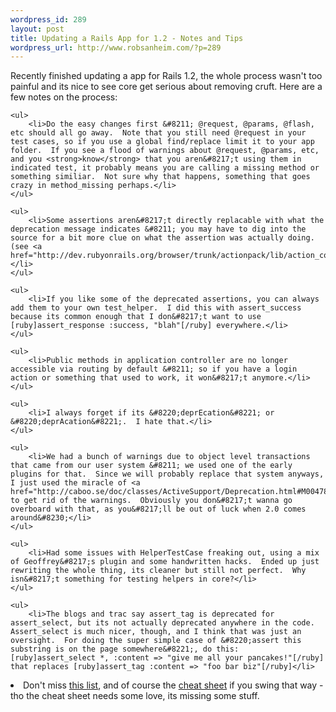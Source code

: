 ```yaml
--- 
wordpress_id: 289
layout: post
title: Updating a Rails App for 1.2 - Notes and Tips
wordpress_url: http://www.robsanheim.com/?p=289
---
```

Recently finished updating a app for Rails 1.2, the whole process wasn't too painful and its nice to see core get serious about removing cruft.  Here are a few notes on the process:

	<ul>
		<li>Do the easy changes first &#8211; @request, @params, @flash, etc should all go away.  Note that you still need @request in your test cases, so if you use a global find/replace limit it to your app folder.  If you see a flood of warnings about @request, @params, etc, and you <strong>know</strong> that you aren&#8217;t using them in indicated test, it probably means you are calling a missing method or something similiar.  Not sure why that happens, something that goes crazy in method_missing perhaps.</li>
	</ul>

	<ul>
		<li>Some assertions aren&#8217;t directly replacable with what the deprecation message indicates &#8211; you may have to dig into the source for a bit more clue on what the assertion was actually doing. (see <a href="http://dev.rubyonrails.org/browser/trunk/actionpack/lib/action_controller/assertions/deprecated_assertions.rb">deprecated_assertions.rb</a>)</li>
	</ul>

	<ul>
		<li>If you like some of the deprecated assertions, you can always add them to your own test_helper.  I did this with assert_success because its common enough that I don&#8217;t want to use [ruby]assert_response :success, "blah"[/ruby] everywhere.</li>
	</ul>

	<ul>
		<li>Public methods in application controller are no longer accessible via routing by default &#8211; so if you have a login action or something that used to work, it won&#8217;t anymore.</li>
	</ul>

	<ul>
		<li>I always forget if its &#8220;deprEcation&#8221; or &#8220;deprAcation&#8221;.  I hate that.</li>
	</ul>

	<ul>
		<li>We had a bunch of warnings due to object level transactions that came from our user system &#8211; we used one of the early plugins for that.  Since we will probably replace that system anyways, I just used the miracle of <a href="http://caboo.se/doc/classes/ActiveSupport/Deprecation.html#M004787">Deprecation::silence</a> to get rid of the warnings.  Obviously you don&#8217;t wanna go overboard with that, as you&#8217;ll be out of luck when 2.0 comes around&#8230;</li>
	</ul>

	<ul>
		<li>Had some issues with HelperTestCase freaking out, using a mix of Geoffrey&#8217;s plugin and some handwritten hacks.  Ended up just rewriting the whole thing, its cleaner but still not perfect.  Why isn&#8217;t something for testing helpers in core?</li>
	</ul>

	<ul>
		<li>The blogs and trac say assert_tag is deprecated for assert_select, but its not actually deprecated anywhere in the code.  Assert_select is much nicer, though, and I think that was just an oversight.  For doing the super simple case of &#8220;assert this substring is on the page somewhere&#8221;, do this: [ruby]assert_select *, :content => "give me all your pancakes!"[/ruby] that replaces [ruby]assert_tag :content => "foo bar biz"[/ruby]</li>

<li>Don't miss <a href="http://www.railtie.net/articles/2006/11/02/deprecations-in-rails-1-2">this list</a>, and of course the <a href="http://cheat.errtheblog.com/s/deprecated/">cheat sheet</a> if you swing that way - tho the cheat sheet needs some love, its missing some stuff.
	</li></ul>
